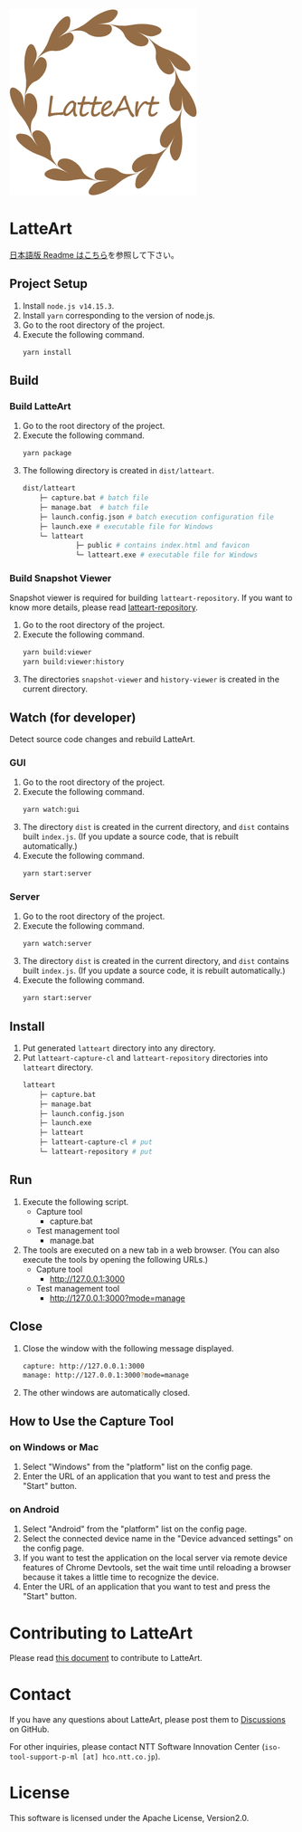 ![logo](/docs/logo.png)

# LatteArt

[日本語版 Readme はこちら](/README_ja.md)を参照して下さい。

## Project Setup

1. Install `node.js v14.15.3`.
1. Install `yarn` corresponding to the version of node.js.
1. Go to the root directory of the project.
1. Execute the following command.
   ```bash
   yarn install
   ```

## Build

### Build LatteArt

1. Go to the root directory of the project.
1. Execute the following command.
   ```bash
   yarn package
   ```
1. The following directory is created in `dist/latteart`.
   ```bash
   dist/latteart
       ├─ capture.bat # batch file
       ├─ manage.bat  # batch file
       ├─ launch.config.json # batch execution configuration file
       ├─ launch.exe # executable file for Windows
       └─ latteart
                ├─ public # contains index.html and favicon
                └─ latteart.exe # executable file for Windows
   ```

### Build Snapshot Viewer

Snapshot viewer is required for building `latteart-repository`.
If you want to know more details, please read [latteart-repository](https://github.com/latteart-org/latteart-repository).

1. Go to the root directory of the project.
1. Execute the following command.
   ```bash
   yarn build:viewer
   yarn build:viewer:history
   ```
1. The directories `snapshot-viewer` and `history-viewer` is created in the current directory.

## Watch (for developer)

Detect source code changes and rebuild LatteArt.

### GUI

1. Go to the root directory of the project.
1. Execute the following command.
   ```bash
   yarn watch:gui
   ```
1. The directory `dist` is created in the current directory, and `dist` contains built `index.js`.
   (If you update a source code, that is rebuilt automatically.)
1. Execute the following command.
   ```bash
   yarn start:server
   ```

### Server

1. Go to the root directory of the project.
1. Execute the following command.
   ```bash
   yarn watch:server
   ```
1. The directory `dist` is created in the current directory, and `dist` contains built `index.js`.
   (If you update a source code, it is rebuilt automatically.)
1. Execute the following command.
   ```bash
   yarn start:server
   ```

## Install

1. Put generated `latteart` directory into any directory.
1. Put `latteart-capture-cl` and `latteart-repository` directories into `latteart` directory.
   ```bash
   latteart
       ├─ capture.bat
       ├─ manage.bat
       ├─ launch.config.json
       ├─ launch.exe
       ├─ latteart
       ├─ latteart-capture-cl # put
       └─ latteart-repository # put
   ```

## Run

1. Execute the following script.
   - Capture tool
     - capture.bat
   - Test management tool
     - manage.bat
1. The tools are executed on a new tab in a web browser. (You can also execute the tools by opening the following URLs.)
   - Capture tool
     - http://127.0.0.1:3000
   - Test management tool
     - http://127.0.0.1:3000?mode=manage

## Close

1. Close the window with the following message displayed.
   ```bash
   capture: http://127.0.0.1:3000
   manage: http://127.0.0.1:3000?mode=manage
   ```
1. The other windows are automatically closed.

## How to Use the Capture Tool

### on Windows or Mac

1. Select "Windows" from the "platform" list on the config page.
1. Enter the URL of an application that you want to test and press the "Start" button.

### on Android

1. Select "Android" from the "platform" list on the config page.
1. Select the connected device name in the "Device advanced settings" on the config page.
1. If you want to test the application on the local server via remote device features of Chrome Devtools, set the wait time until reloading a browser because it takes a little time to recognize the device.
1. Enter the URL of an application that you want to test and press the "Start" button.

# Contributing to LatteArt

Please read [this document](./docs/contributing.md) to contribute to LatteArt.

# Contact

If you have any questions about LatteArt, please post them to [Discussions](https://github.com/latteart-org/latteart/discussions) on GitHub.

For other inquiries, please contact NTT Software Innovation Center (`iso-tool-support-p-ml [at] hco.ntt.co.jp`).

# License

This software is licensed under the Apache License, Version2.0.
